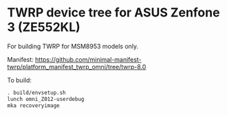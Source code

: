 TWRP device tree for ASUS Zenfone 3 (ZE552KL)
========================================================

For building TWRP for MSM8953 models only.

Manifest: 
https://github.com/minimal-manifest-twrp/platform_manifest_twrp_omni/tree/twrp-8.0

To build:
```sh
. build/envsetup.sh
lunch omni_Z012-userdebug
mka recoveryimage
```
